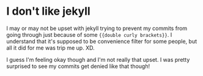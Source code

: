 
# I don't like jekyll
I may or may not be upset with jekyll trying to prevent my commits from going through just because of some `{{double curly brackets}}`. I understand that it's supposed to be convenience filter for some people, but all it did for me was trip me up. XD.

I guess I'm feeling okay though and I'm not really that upset. I was pretty surprised to see my commits get denied like that though!
